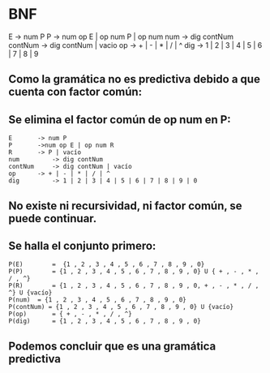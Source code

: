 # BNF

E		-> num P
P		-> num op E | op num P | op num
num 		-> dig contNum
contNum 	-> dig contNum | vacio
op		-> + | - | * | / | ^
dig 		-> 1 | 2 | 3 | 4 | 5 | 6 | 7 | 8 | 9


## Como la gramática no es predictiva debido a que cuenta con factor común:

## Se elimina el factor común de op num en P:

```
E		-> num P
P		->num op E | op num R
R		-> P | vacío
num 		-> dig contNum
contNum 	-> dig contNum | vacío
op		-> + | - | * | / | ^
dig 		-> 1 | 2 | 3 | 4 | 5 | 6 | 7 | 8 | 9 | 0
```

## No existe ni recursividad, ni factor común, se puede continuar.

## Se halla el conjunto primero:

```
P(E) 		=  {1 , 2 , 3 , 4 , 5 , 6 , 7 , 8 , 9 , 0}
P(P) 		= {1 , 2 , 3 , 4 , 5 , 6 , 7 , 8 , 9 , 0} U { + , - , * , / , ^}
P(R) 		= {1 , 2 , 3 , 4 , 5 , 6 , 7 , 8 , 9 , 0, + , - , * , / , ^} U {vacío}
P(num) 	= {1 , 2 , 3 , 4 , 5 , 6 , 7 , 8 , 9 , 0}
P(contNum) = {1 , 2 , 3 , 4 , 5 , 6 , 7 , 8 , 9 , 0} U {vacío}
P(op) 		= { + , - , * , / , ^}
P(dig) 		= {1 , 2 , 3 , 4 , 5 , 6 , 7 , 8 , 9 , 0}
```

## Podemos concluir que es una gramática predictiva
